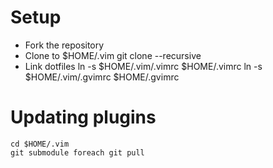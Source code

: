 # Setup

* Fork the repository
* Clone to $HOME/.vim
      git clone --recursive <path>
* Link dotfiles
      ln -s $HOME/.vim/.vimrc $HOME/.vimrc
      ln -s $HOME/.vim/.gvimrc $HOME/.gvimrc

# Updating plugins

    cd $HOME/.vim
    git submodule foreach git pull
